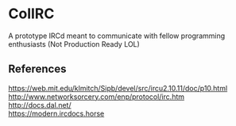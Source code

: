 # ColIRC
A prototype IRCd meant to communicate with fellow programming enthusiasts (Not Production Ready LOL)

## References
https://web.mit.edu/klmitch/Sipb/devel/src/ircu2.10.11/doc/p10.html  
http://www.networksorcery.com/enp/protocol/irc.htm  
http://docs.dal.net/  
https://modern.ircdocs.horse  